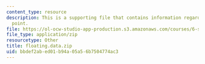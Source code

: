 ```yaml
---
content_type: resource
description: This is a supporting file that contains information regarding floating
  point.
file: https://ol-ocw-studio-app-production.s3.amazonaws.com/courses/6-s096-effective-programming-in-c-and-c-january-iap-2014/bbdef2abed01b94a05a56b7504774ac3_floating.data.zip
file_type: application/zip
resourcetype: Other
title: floating.data.zip
uid: bbdef2ab-ed01-b94a-05a5-6b7504774ac3
---
```

